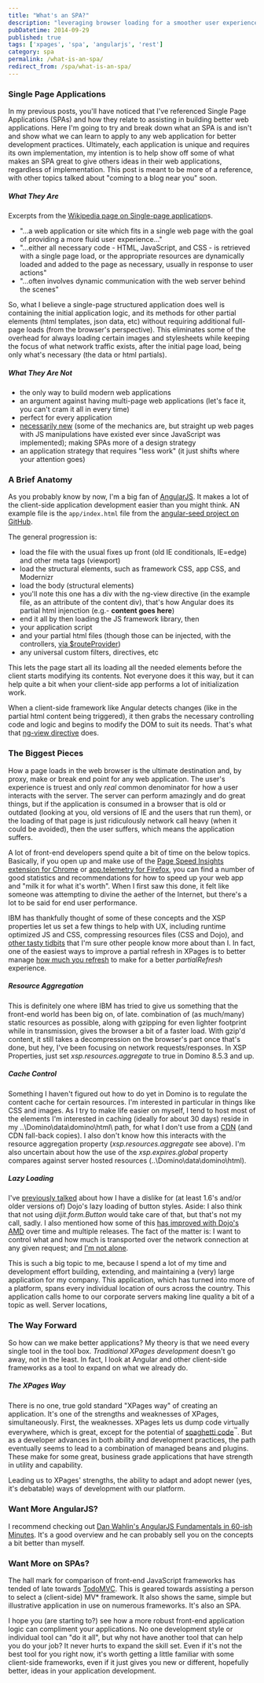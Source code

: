 ```yaml
---
title: "What's an SPA?"
description: "leveraging browser loading for a smoother user experience"
pubDatetime: 2014-09-29
published: true
tags: ['xpages', 'spa', 'angularjs', 'rest']
category: spa
permalink: /what-is-an-spa/
redirect_from: /spa/what-is-an-spa/
---
```


### Single Page Applications

In my previous posts, you'll have noticed that I've referenced Single Page Applications (SPAs) and how they relate to assisting in building better web applications. Here I'm going to try and break down what an SPA is and isn't and show what we can learn to apply to any web application for better development practices. Ultimately, each application is unique and requires its own implementation, my intention is to help show off some of what makes an SPA great to give others ideas in their web applications, regardless of implementation. This post is meant to be more of a reference, with other topics talked about "coming to a blog near you" soon.

##### What They Are

Excerpts from the [Wikipedia page on Single-page application](https://en.wikipedia.org/wiki/Single-page_application)s.

- "...a web application or site which fits in a single web page with the goal of providing a more fluid user experience..."
- "...either all necessary code - HTML, JavaScript, and CSS - is retrieved with a single page load, or the appropriate resources are dynamically loaded and added to the page as necessary, usually in response to user actions"
- "...often involves dynamic communication with the web server behind the scenes"

So, what I believe a single-page structured application does well is containing the initial application logic, and its methods for other partial elements (html templates, json data, etc) without requiring additional full-page loads (from the browser's perspective). This eliminates some of the overhead for always loading certain images and stylesheets while keeping the focus of what network traffic exists, after the initial page load, being only what's necessary (the data or html partials).

##### What They Are Not

- the only way to build modern web applications
- an argument against having multi-page web applications (let's face it, you can't cram it all in every time)
- perfect for every application
- [necessarily new](/xpages/rest-is-best/#comment-1609384268) (some of the mechanics are, but straight up web pages with JS manipulations have existed ever since JavaScript was implemented); making SPAs more of a design strategy
- an application strategy that requires "less work" (it just shifts where your attention goes)

### A Brief Anatomy

As you probably know by now, I'm a big fan of [AngularJS](https://angularjs.org/). It makes a lot of the client-side application development easier than you might think. AN example file is the `app/index.html` file from the [angular-seed project on GitHub](https://github.com/angular/angular-seed).

The general progression is:

- load the file with the usual fixes up front (old IE conditionals, IE=edge) and other meta tags (viewport)
- load the structural elements, such as framework CSS, app CSS, and Modernizr
- load the body (structural elements)
- you'll note this one has a div with the ng-view directive (in the example file, as an attribute of the content div), that's how Angular does its partial html injenction (e.g.- **content goes here**)
- end it all by then loading the JS framework library, then
- your application script
- and your partial html files (though those can be injected, with the controllers, [via \$routeProvider](https://docs.angularjs.org/api/ngRoute/provider/$routeProvider))
- any universal custom filters, directives, etc

This lets the page start all its loading all the needed elements before the client starts modifying its contents. Not everyone does it this way, but it can help quite a bit when your client-side app performs a lot of initialization work.

When a client-side framework like Angular detects changes (like in the partial html content being triggered), it then grabs the necessary controlling code and logic and begins to modify the DOM to suit its needs. That's what that [ng-view directive](https://docs.angularjs.org/api/ngRoute/directive/ngView) does.

### The Biggest Pieces

How a page loads in the web browser is the ultimate destination and, by proxy, make or break end point for any web application. The user's experience is truest and only _real_ common denominator for how a user interacts with the server. The server can perform amazingly and do great things, but if the application is consumed in a browser that is old or outdated (looking at you, old versions of IE and the users that run them), or the loading of that page is just ridiculously network call heavy (when it could be avoided), then the user suffers, which means the application suffers.

A lot of front-end developers spend quite a bit of time on the below topics. Basically, if you open up and make use of the [Page Speed Insights extension for Chrome](https://chrome.google.com/webstore/detail/pagespeed-insights-by-goo/gplegfbjlmmehdoakndmohflojccocli?hl=en) or [app.telemetry for Firefox](https://addons.mozilla.org/en-US/firefox/addon/apptelemetry/), you can find a number of good statistics and recommendations for how to speed up your web app and "milk it for what it's worth". When I first saw this done, it felt like someone was attempting to divine the aether of the Internet, but there's a lot to be said for end user performance.

IBM has thankfully thought of some of these concepts and the XSP properties let us set a few things to help with UX, including runtime optimized JS and CSS, compressing resources files (CSS and Dojo), and [other tasty tidbits](https://per.lausten.dk/blog/2012/02/xpages-2-very-easy-performance-optimization-tricks.html) that I'm sure other people know more about than I. In fact, one of the easiest ways to improve a partial refresh in XPages is to better manage [how much you refresh](https://hasselba.ch/blog/?p=1389) to make for a better _partialRefresh_ experience.

##### Resource Aggregation

This is definitely one where IBM has tried to give us something that the front-end world has been big on, of late. combination of (as much/many) static resources as possible, along with gzipping for even lighter footprint while in transmission, gives the browser a bit of a faster load. With gzip'd content, it still takes a decompression on the browser's part once that's done, but hey, I've been focusing on network requests/responses. In XSP Properties, just set _xsp.resources.aggregate_ to true in Domino 8.5.3 and up.

##### Cache Control

Something I haven't figured out how to do yet in Domino is to regulate the content cache for certain resources. I'm interested in particular in things like CSS and images. As I try to make life easier on myself, I tend to host most of the elements I'm interested in caching (ideally for about 30 days) reside in my ..\Domino\data\domino\html\ path, for what I don't use from a [CDN](https://en.wikipedia.org/wiki/Content_delivery_network) (and CDN fall-back copies). I also don't know how this interacts with the resource aggregation property (_xsp.resources.aggregate_ see above). I'm also uncertain about how the use of the _xsp.expires.global_ property compares against server hosted resources (..\Domino\data\domino\html\).

##### Lazy Loading

I've [previously talked](/xpages/rest-is-best/#rest-is-lean) about how I have a dislike for (at least 1.6's and/or older versions of) Dojo's lazy loading of button styles. Aside: I also think that not using _dijit.form.Button_ would take care of that, but that's not my call, sadly. I also mentioned how some of this [has improved with Dojo's AMD](/xpages/rest-is-best/#comment-1605659445) over time and multiple releases. The fact of the matter is: I want to control what and how much is transported over the network connection at any given request; and [I'm not alone](/xpages/rest-is-best/#comment-1599645245).

This is such a big topic to me, because I spend a lot of my time and development effort building, extending, and maintaining a (very) large application for my company. This application, which has turned into more of a platform, spans every individual location of ours across the country. This application calls home to our corporate servers making line quality a bit of a topic as well. Server locations,

### The Way Forward

So how can we make better applications? My theory is that we need every single tool in the tool box. _Traditional XPages development_ doesn't go away, not in the least. In fact, I look at Angular and other client-side frameworks as a tool to expand on what we already do.

##### The XPages Way

There is no one, true gold standard "XPages way" of creating an application. It's one of the strengths and weaknesses of XPages, simultaneously. First, the weaknesses. XPages lets us dump code virtually everywhere, which is great, except for the potential of [spaghetti code](/xpages/unraveling-the-mvc-mysteries/#stop-using-your-xpage-for-application-logic)<sup>&#8482;</sup>. But as a developer advances in both ability and development practices, the path eventually seems to lead to a combination of managed beans and plugins. These make for some great, business grade applications that have strength in utility and capability.

Leading us to XPages' strengths, the ability to adapt and adopt newer (yes, it's debatable) ways of development with our platform.

### Want More AngularJS?

I recommend checking out [Dan Wahlin's AngularJS Fundamentals in 60-ish Minutes](https://www.youtube.com/watch?v=i9MHigUZKEM). It's a good overview and he can probably sell you on the concepts a bit better than myself.

### Want More on SPAs?

The hall mark for comparison of front-end JavaScript frameworks has tended of late towards [TodoMVC](https://todomvc.com/). This is geared towards assisting a person to select a (client-side) MV\* framework. It also shows the same, simple but illustrative application in use on numerous frameworks. It's also an SPA.

I hope you (are starting to?) see how a more robust front-end application logic can compliment your applications. No one development style or individual tool can "do it all", but why not have another tool that can help you do your job? It never hurts to expand the skill set. Even if it's not the best tool for you right now, it's worth getting a little familiar with some client-side frameworks, even if it just gives you new or different, hopefully better, ideas in your application development.
